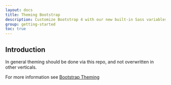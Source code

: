 ```yaml
---
layout: docs
title: Theming Bootstrap
description: Customize Bootstrap 4 with our new built-in Sass variables for global style preferences for easy theming and component changes.
group: getting-started
toc: true
---
```


## Introduction

In general theming should be done via this repo, and not overwritten in other verticals.

For more information see [Bootstrap Theming](https://getbootstrap.com/docs/4.1/getting-started/introduction/)
